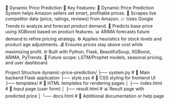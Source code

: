 🔧 Dynamic Price Prediction
📌 Key Features:
🧠 Dynamic Price Prediction System helps Amazon sellers set smart, profitable prices.
🛒 Scrapes live competitor data (price, ratings, reviews) from Amazon.
📈 Uses Google Trends to analyze and forecast product demand.
🤖 Predicts base price using XGBoost based on product features.
📊 ARIMA forecasts future demand to refine pricing strategy.
⚙️ Applies heuristics for stock levels and product age adjustments.
💰 Ensures prices stay above cost while maximizing profit.
🌐 Built with Python, Flask, BeautifulSoup, XGBoost, ARIMA, PyTrends.
🚀 Future scope: LSTM/Prophet models, seasonal pricing, and user dashboard.

Project Structure 
dynamic-price-prediction/
├── system.py               # 🧠 Main backend Flask application
├── style.css               # 🎨 CSS styling for frontend UI
├── templates/              # 📄 HTML templates for rendering pages
│   ├── index.html          # 🔧 Input page (user form)
│   ├── result.html         # 📊 Result page with predicted price
│   └── docs.html           # 📝 Additional documentation or help page

